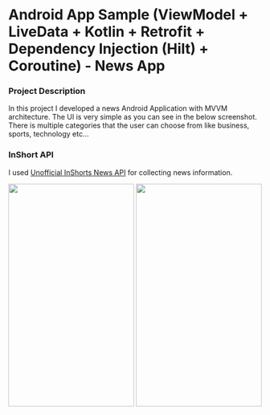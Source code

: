 # Android App Sample (ViewModel + LiveData + Kotlin + Retrofit + Dependency Injection (Hilt) + Coroutine) - News App

### Project Description
In this project I developed a news Android Application with MVVM architecture. The UI is very simple as you can see in the below screenshot. There is multiple categories that the user can choose from like business, sports, technology etc... 

### InShort API
I used [Unofficial InShorts News API](https://github.com/cyberboysumanjay/Inshorts-News-API) for collecting news information.

<img src="https://github.com/Mouazkaadan/NewsAppExample/blob/master/data/Screenshot_1.png" width="250" height="444" />

<img src="https://github.com/Mouazkaadan/NewsAppExample/blob/master/data/Screenshot_2.png" width="250" height="444" />
